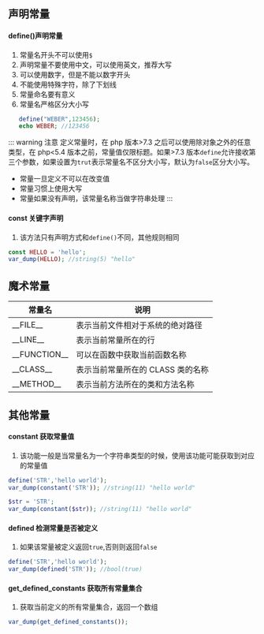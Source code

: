 ## 声明常量

#### define()声明常量

1. 常量名开头不可以使用`$`
2. 声明常量不要使用中文，可以使用英文，推荐大写
3. 可以使用数字，但是不能以数字开头
4. 不能使用特殊字符，除了下划线
5. 常量命名要有意义
6. 常量名严格区分大小写

```php
   define("WEBER",123456);
   echo WEBER; //123456
```

::: warning 注意
定义常量时，在 php 版本>7.3 之后可以使用除对象之外的任意类型，在 php<5.4 版本之前，常量值仅限标题。如果>7.3 版本`define`允许接收第三个参数，如果设置为`trut`表示常量名不区分大小写，默认为`false`区分大小写。

- 常量一旦定义不可以在改变值
- 常量习惯上使用大写
- 常量如果没有声明，该常量名称当做字符串处理
  :::

#### const 关键字声明

1. 该方法只有声明方式和`define()`不同，其他规则相同

```php
const HELLO = 'hello';
var_dump(HELLO); //string(5) "hello"
```

## 魔术常量

| 常量名           | 说明                              |
| ---------------- | --------------------------------- |
| \_\_FILE\_\_     | 表示当前文件相对于系统的绝对路径  |
| \_\_LINE\_\_     | 表示当前常量所在的行              |
| \_\_FUNCTION\_\_ | 可以在函数中获取当前函数名称      |
| \_\_CLASS\_\_    | 表示当前常量所在的 CLASS 类的名称 |
| \_\_METHOD\_\_   | 表示当前方法所在的类和方法名称    |

## 其他常量

#### constant 获取常量值

1. 该功能一般是当常量名为一个字符串类型的时候，使用该功能可能获取到对应的常量值

```php
define('STR','hello world');
var_dump(constant('STR')); //string(11) "hello world"

$str = 'STR';
var_dump(constant($str)); //string(11) "hello world"
```

#### defined 检测常量是否被定义

1. 如果该常量被定义返回`true`,否则则返回`false`

```php
define('STR','hello world');
var_dump(defined('STR')); //bool(true)
```

#### get_defined_constants 获取所有常量集合

1. 获取当前定义的所有常量集合，返回一个数组

```php
var_dump(get_defined_constants());
```
